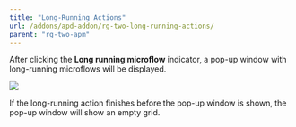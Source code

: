 ```yaml
---
title: "Long-Running Actions"
url: /addons/apd-addon/rg-two-long-running-actions/
parent: "rg-two-apm"
---
```


After clicking the **Long running microflow** indicator, a pop-up window with long-running microflows will be displayed.

 ![](/attachments/addons/apd-addon/rg-apd/rg-two-apm/rg-two/long-running-actions.png)

If the long-running action finishes before the pop-up window is shown, the pop-up window will show an empty grid.
